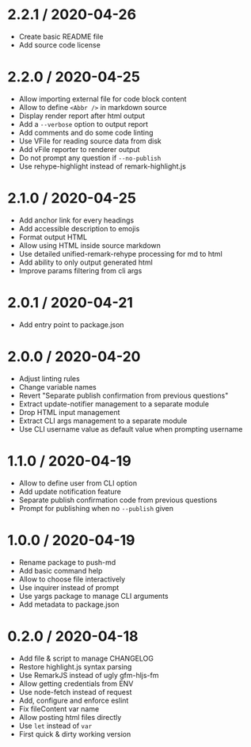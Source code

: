 
2.2.1 / 2020-04-26
==================

  * Create basic README file
  * Add source code license

2.2.0 / 2020-04-25
==================

  * Allow importing external file for code block content
  * Allow to define `<Abbr />` in markdown source
  * Display render report after html output
  * Add a `--verbose` option to output report
  * Add comments and do some code linting
  * Use VFile for reading source data from disk
  * Add vFile reporter to renderer output
  * Do not prompt any question if `--no-publish`
  * Use rehype-highlight instead of remark-highlight.js

2.1.0 / 2020-04-25
==================

  * Add anchor link for every headings
  * Add accessible description to emojis
  * Format output HTML
  * Allow using HTML inside source markdown
  * Use detailed unified-remark-rehype processing for md to html
  * Add ability to only output generated html
  * Improve params filtering from cli args

2.0.1 / 2020-04-21
==================

  * Add entry point to package.json

2.0.0 / 2020-04-20
==================

  * Adjust linting rules
  * Change variable names
  * Revert "Separate publish confirmation from previous questions"
  * Extract update-notifier management to a separate module
  * Drop HTML input management
  * Extract CLI args management to a separate module
  * Use CLI username value as default value when prompting username

1.1.0 / 2020-04-19
==================

  * Allow to define user from CLI option
  * Add update notification feature
  * Separate publish confirmation code from previous questions
  * Prompt for publishing when no `--publish` given

1.0.0 / 2020-04-19
==================

  * Rename package to push-md
  * Add basic command help
  * Allow to choose file interactively
  * Use inquirer instead of prompt
  * Use yargs package to manage CLI arguments
  * Add metadata to package.json

0.2.0 / 2020-04-18
==================

  * Add file & script to manage CHANGELOG
  * Restore highlight.js syntax parsing
  * Use RemarkJS instead of ugly gfm-hljs-fm
  * Allow getting credentials from ENV
  * Use node-fetch instead of request
  * Add, configure and enforce eslint
  * Fix fileContent var name
  * Allow posting html files directly
  * Use `let` instead of `var`
  * First quick & dirty working version
